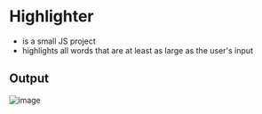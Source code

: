 # Highlighter
* is a small JS project 
* highlights all words that are at least as large as the user's input

## Output
![image](https://user-images.githubusercontent.com/24754580/184433572-e81072cc-6c79-4270-a05d-5a7e7f21b187.png)

